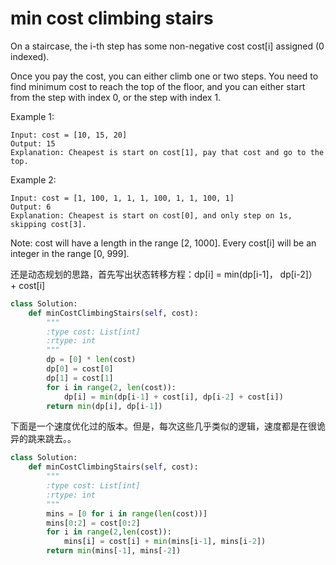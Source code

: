 # min cost climbing stairs

On a staircase, the i-th step has some non-negative cost cost[i] assigned (0 indexed).

Once you pay the cost, you can either climb one or two steps. You need to find minimum cost to reach the top of the floor, and you can either start from the step with index 0, or the step with index 1.

Example 1:
```
Input: cost = [10, 15, 20]
Output: 15
Explanation: Cheapest is start on cost[1], pay that cost and go to the top.
```
Example 2:
```
Input: cost = [1, 100, 1, 1, 1, 100, 1, 1, 100, 1]
Output: 6
Explanation: Cheapest is start on cost[0], and only step on 1s, skipping cost[3].
```
Note:
cost will have a length in the range [2, 1000].
Every cost[i] will be an integer in the range [0, 999].

还是动态规划的思路，首先写出状态转移方程：dp[i] = min(dp[i-1]， dp[i-2]） + cost[i]

```python
class Solution:
    def minCostClimbingStairs(self, cost):
        """
        :type cost: List[int]
        :rtype: int
        """
        dp = [0] * len(cost)
        dp[0] = cost[0]
        dp[1] = cost[1]
        for i in range(2, len(cost)):
            dp[i] = min(dp[i-1] + cost[i], dp[i-2] + cost[i])
        return min(dp[i], dp[i-1])

```

下面是一个速度优化过的版本。但是，每次这些几乎类似的逻辑，速度都是在很诡异的跳来跳去。。

```python
class Solution:
    def minCostClimbingStairs(self, cost):
        """
        :type cost: List[int]
        :rtype: int
        """
        mins = [0 for i in range(len(cost))]
        mins[0:2] = cost[0:2]
        for i in range(2,len(cost)):
            mins[i] = cost[i] + min(mins[i-1], mins[i-2])
        return min(mins[-1], mins[-2])

```
